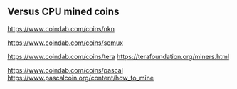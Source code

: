 ## Versus CPU mined coins

https://www.coindab.com/coins/nkn

https://www.coindab.com/coins/semux

https://www.coindab.com/coins/tera https://terafoundation.org/miners.html 

https://www.coindab.com/coins/pascal https://www.pascalcoin.org/content/how_to_mine






